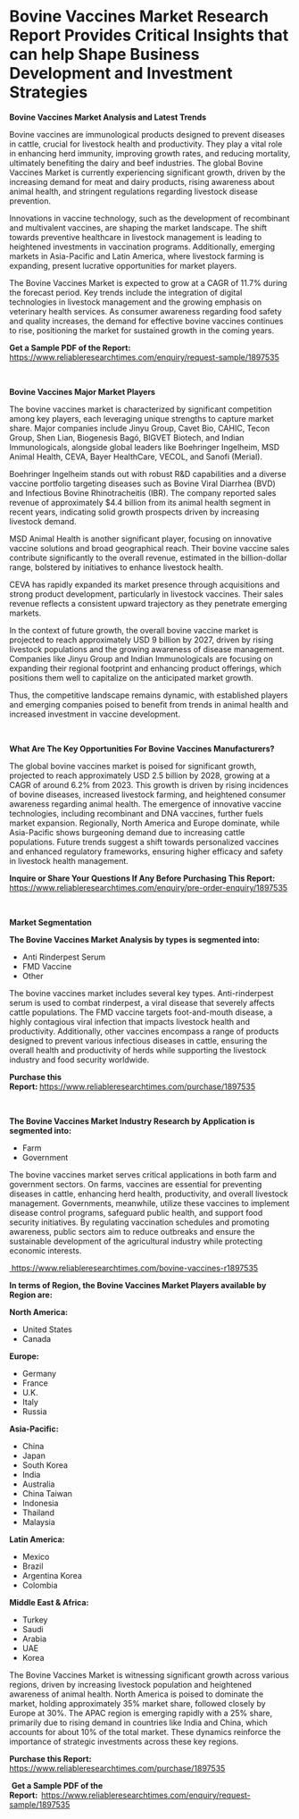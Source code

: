 <p><h1>Bovine Vaccines Market Research Report Provides Critical Insights that can help Shape Business Development and Investment Strategies</h1></p><p><strong>Bovine Vaccines Market Analysis and Latest Trends</strong></p>
<p><p>Bovine vaccines are immunological products designed to prevent diseases in cattle, crucial for livestock health and productivity. They play a vital role in enhancing herd immunity, improving growth rates, and reducing mortality, ultimately benefiting the dairy and beef industries. The global Bovine Vaccines Market is currently experiencing significant growth, driven by the increasing demand for meat and dairy products, rising awareness about animal health, and stringent regulations regarding livestock disease prevention.</p><p>Innovations in vaccine technology, such as the development of recombinant and multivalent vaccines, are shaping the market landscape. The shift towards preventive healthcare in livestock management is leading to heightened investments in vaccination programs. Additionally, emerging markets in Asia-Pacific and Latin America, where livestock farming is expanding, present lucrative opportunities for market players.</p><p>The Bovine Vaccines Market is expected to grow at a CAGR of 11.7% during the forecast period. Key trends include the integration of digital technologies in livestock management and the growing emphasis on veterinary health services. As consumer awareness regarding food safety and quality increases, the demand for effective bovine vaccines continues to rise, positioning the market for sustained growth in the coming years.</p></p>
<p><strong>Get a Sample PDF of the Report:&nbsp;</strong> <a href="https://www.reliableresearchtimes.com/enquiry/request-sample/1897535?utm_campaign=3202&utm_medium=2&utm_source=Github&utm_content=ia&utm_term=19042025&utm_id=bovine-vaccines">https://www.reliableresearchtimes.com/enquiry/request-sample/1897535</a></p>
<p>&nbsp;</p>
<p><strong>Bovine Vaccines Major Market Players</strong></p>
<p><p>The bovine vaccines market is characterized by significant competition among key players, each leveraging unique strengths to capture market share. Major companies include Jinyu Group, Cavet Bio, CAHIC, Tecon Group, Shen Lian, Biogenesis Bagó, BIGVET Biotech, and Indian Immunologicals, alongside global leaders like Boehringer Ingelheim, MSD Animal Health, CEVA, Bayer HealthCare, VECOL, and Sanofi (Merial).</p><p>Boehringer Ingelheim stands out with robust R&D capabilities and a diverse vaccine portfolio targeting diseases such as Bovine Viral Diarrhea (BVD) and Infectious Bovine Rhinotracheitis (IBR). The company reported sales revenue of approximately $4.4 billion from its animal health segment in recent years, indicating solid growth prospects driven by increasing livestock demand.</p><p>MSD Animal Health is another significant player, focusing on innovative vaccine solutions and broad geographical reach. Their bovine vaccine sales contribute significantly to the overall revenue, estimated in the billion-dollar range, bolstered by initiatives to enhance livestock health.</p><p>CEVA has rapidly expanded its market presence through acquisitions and strong product development, particularly in livestock vaccines. Their sales revenue reflects a consistent upward trajectory as they penetrate emerging markets.</p><p>In the context of future growth, the overall bovine vaccine market is projected to reach approximately USD 9 billion by 2027, driven by rising livestock populations and the growing awareness of disease management. Companies like Jinyu Group and Indian Immunologicals are focusing on expanding their regional footprint and enhancing product offerings, which positions them well to capitalize on the anticipated market growth.</p><p>Thus, the competitive landscape remains dynamic, with established players and emerging companies poised to benefit from trends in animal health and increased investment in vaccine development.</p></p>
<p>&nbsp;</p>
<p><strong>What Are The Key Opportunities For Bovine Vaccines Manufacturers?</strong></p>
<p><p>The global bovine vaccines market is poised for significant growth, projected to reach approximately USD 2.5 billion by 2028, growing at a CAGR of around 6.2% from 2023. This growth is driven by rising incidences of bovine diseases, increased livestock farming, and heightened consumer awareness regarding animal health. The emergence of innovative vaccine technologies, including recombinant and DNA vaccines, further fuels market expansion. Regionally, North America and Europe dominate, while Asia-Pacific shows burgeoning demand due to increasing cattle populations. Future trends suggest a shift towards personalized vaccines and enhanced regulatory frameworks, ensuring higher efficacy and safety in livestock health management.</p></p>
<p><strong>Inquire or Share Your Questions If Any Before Purchasing This Report:</strong> <a href="https://www.reliableresearchtimes.com/enquiry/pre-order-enquiry/1897535?utm_campaign=3202&utm_medium=2&utm_source=Github&utm_content=ia&utm_term=19042025&utm_id=bovine-vaccines">https://www.reliableresearchtimes.com/enquiry/pre-order-enquiry/1897535</a></p>
<p>&nbsp;</p>
<p><strong>Market Segmentation</strong></p>
<p><strong>The Bovine Vaccines Market Analysis by types is segmented into:</strong></p>
<p><ul><li>Anti Rinderpest Serum</li><li>FMD Vaccine</li><li>Other</li></ul></p>
<p><p>The bovine vaccines market includes several key types. Anti-rinderpest serum is used to combat rinderpest, a viral disease that severely affects cattle populations. The FMD vaccine targets foot-and-mouth disease, a highly contagious viral infection that impacts livestock health and productivity. Additionally, other vaccines encompass a range of products designed to prevent various infectious diseases in cattle, ensuring the overall health and productivity of herds while supporting the livestock industry and food security worldwide.</p></p>
<p><strong>Purchase this Report:&nbsp;</strong><a href="https://www.reliableresearchtimes.com/purchase/1897535?utm_campaign=3202&utm_medium=2&utm_source=Github&utm_content=ia&utm_term=19042025&utm_id=bovine-vaccines">https://www.reliableresearchtimes.com/purchase/1897535</a></p>
<p>&nbsp;</p>
<p><strong>The Bovine Vaccines Market Industry Research by Application is segmented into:</strong></p>
<p><ul><li>Farm</li><li>Government</li></ul></p>
<p><p>The bovine vaccines market serves critical applications in both farm and government sectors. On farms, vaccines are essential for preventing diseases in cattle, enhancing herd health, productivity, and overall livestock management. Governments, meanwhile, utilize these vaccines to implement disease control programs, safeguard public health, and support food security initiatives. By regulating vaccination schedules and promoting awareness, public sectors aim to reduce outbreaks and ensure the sustainable development of the agricultural industry while protecting economic interests.</p></p>
<p><a href="https://www.reliableresearchtimes.com/bovine-vaccines-r1897535?utm_campaign=3202&utm_medium=2&utm_source=Github&utm_content=ia&utm_term=19042025&utm_id=bovine-vaccines">&nbsp;https://www.reliableresearchtimes.com/bovine-vaccines-r1897535</a></p>
<p><strong>In terms of Region, the Bovine Vaccines Market Players available by Region are:</strong></p>
<p>
    <p> <strong> North America: </strong>
        <ul>
            <li>United States</li>
            <li>Canada</li>
        </ul>
        </p> 
    <p> <strong> Europe: </strong>
        <ul>
            <li>Germany</li>
            <li>France</li>
            <li>U.K.</li>
            <li>Italy</li>
            <li>Russia</li>
        </ul>
        </p> 
    <p> <strong> Asia-Pacific: </strong>
        <ul>
            <li>China</li>
            <li>Japan</li>
            <li>South Korea</li>
            <li>India</li>
            <li>Australia</li>
            <li>China Taiwan</li>
            <li>Indonesia</li>
            <li>Thailand</li>
            <li>Malaysia</li>
        </ul>
        </p> 
    <p> <strong> Latin America: </strong>
        <ul>
            <li>Mexico</li>
            <li>Brazil</li>
            <li>Argentina Korea</li>
            <li>Colombia</li>
        </ul>
        </p> 
    <p> <strong> Middle East & Africa: </strong>
        <ul>
            <li>Turkey</li>
            <li>Saudi</li>
            <li>Arabia</li>
            <li>UAE</li>
            <li>Korea</li>
        </ul>
    </p>
    </p>
<p><p>The Bovine Vaccines Market is witnessing significant growth across various regions, driven by increasing livestock population and heightened awareness of animal health. North America is poised to dominate the market, holding approximately 35% market share, followed closely by Europe at 30%. The APAC region is emerging rapidly with a 25% share, primarily due to rising demand in countries like India and China, which accounts for about 10% of the total market. These dynamics reinforce the importance of strategic investments across these key regions.</p></p>
<p><strong>Purchase this Report: </strong><a href="https://www.reliableresearchtimes.com/purchase/1897535?utm_campaign=3202&utm_medium=2&utm_source=Github&utm_content=ia&utm_term=19042025&utm_id=bovine-vaccines">https://www.reliableresearchtimes.com/purchase/1897535</a></p>
<p>&nbsp;<strong>Get a Sample PDF of the Report:&nbsp;&nbsp;</strong><a href="https://www.reliableresearchtimes.com/enquiry/request-sample/1897535?utm_campaign=3202&utm_medium=2&utm_source=Github&utm_content=ia&utm_term=19042025&utm_id=bovine-vaccines">https://www.reliableresearchtimes.com/enquiry/request-sample/1897535</a></p>
<p><strong></strong></p>
<p><p></p><p></p><p></p></p>